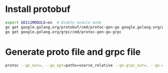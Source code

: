 # Install protobuf
```bash
export GO111MODULE=on  # Enable module mode
go get google.golang.org/protobuf/cmd/protoc-gen-go google.golang.org/grpc/cmd/protoc-gen-go-grpc
go get google.golang.org/grpc/cmd/protoc-gen-go-grpc
```

# Generate proto file and grpc file
```bash
protoc --go_out=. --go_opt=paths=source_relative --go-grpc_out=. --go-grpc_opt=paths=source_relative pb/kvstoreraft.proto
```